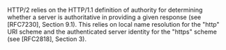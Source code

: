 HTTP/2 relies on the HTTP/1.1 definition of authority for determining whether a server is authoritative in providing a given response (see [RFC7230], Section 9.1). This relies on local name resolution for the "http" URI scheme and the authenticated server identity for the "https" scheme (see [RFC2818], Section 3).

